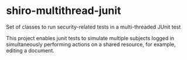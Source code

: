 # shiro-multithread-junit
Set of classes to run security-related tests in a multi-threaded JUnit test

This project enables junit tests to simulate multiple subjects logged in simultaneously performing actions on a shared
resource, for example, editing a document. 

